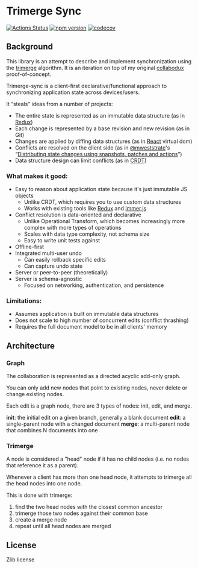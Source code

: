 # Trimerge Sync

[![Actions Status](https://github.com/marcello3d/trimerge-sync/workflows/Node%20CI/badge.svg)](https://github.com/marcello3d/trimerge-sync/actions)
[![npm version](https://badge.fury.io/js/trimerge-sync.svg)](https://badge.fury.io/js/trimerge-sync)
[![codecov](https://codecov.io/gh/marcello3d/trimerge-sync/branch/master/graph/badge.svg)](https://codecov.io/gh/marcello3d/trimerge-sync)

## Background

This library is an attempt to describe and implement synchronization using the [trimerge](https://github.com/marcello3d/trimerge/) algorithm. 
It is an iteration on top of my original [collabodux](https://github.com/marcello3d/collabodux) proof-of-concept.

Trimerge-sync is a client-first declarative/functional approach to synchronizing application state across devices/users.

It “steals” ideas from a number of projects:

- The entire state is represented as an immutable data structure (as in [Redux](https://redux.js.org))
- Each change is represented by a base revision and new revision (as in Git)
- Changes are applied by diffing data structures (as in [React](https://reactjs.org) virtual dom)
- Conflicts are resolved on the client side (as in [@mweststrate](https://github.com/mweststrate)'s
  “[Distributing state changes using snapshots, patches and actions](https://medium.com/@mweststrate/distributing-state-changes-using-snapshots-patches-and-actions-part-2-2f50d8363988)”)
- Data structure design can limit conflicts (as in [CRDT](https://en.wikipedia.org/wiki/Conflict-free_replicated_data_type))

### What makes it good:

- Easy to reason about application state because it's just immutable JS objects
  - Unlike CRDT, which requires you to use custom data structures
  - Works with existing tools like [Redux](https://redux.js.org) and
    [Immer.js](https://github.com/mweststrate/immer)
- Conflict resolution is data-oriented and declarative
  - Unlike Operational Transform, which becomes increasingly more complex with more types of operations
  - Scales with data type complexity, not schema size
  - Easy to write unit tests against 
- Offline-first
- Integrated multi-user undo
  - Can easily rollback specific edits
  - Can capture undo state
- Server or peer-to-peer (theoretically)
- Server is schema-agnostic
  - Focused on networking, authentication, and persistence

### Limitations:

- Assumes application is built on immutable data structures
- Does not scale to high number of concurrent edits (conflict thrashing)
- Requires the full document model to be in all clients' memory

## Architecture

### Graph

The collaboration is represented as a directed acyclic add-only graph. 

You can only add new nodes that point to existing nodes, never delete or change existing nodes. 

Each edit is a graph node, there are 3 types of nodes: init, edit, and merge.

**init**: the initial edit on a given branch, generally a blank document
**edit**: a single-parent node with a changed document
**merge**: a multi-parent node that combines N documents into one

### Trimerge

A node is considered a "head" node if it has no child nodes (i.e. no nodes that reference it as a parent).

Whenever a client has more than one head node, it attempts to trimerge all the head nodes into one node.

This is done with trimerge:

1. find the two head nodes with the closest common ancestor
2. trimerge those two nodes against their common base
3. create a merge node
4. repeat until all head nodes are merged

## License

Zlib license
